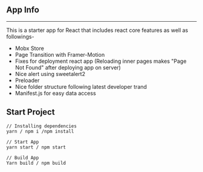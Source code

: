 ## App Info
---
This is a starter app for React that includes react core features as well as followings-
* Mobx Store
* Page Transition with Framer-Motion
* Fixes for deployment react app (Reloading inner pages makes "Page Not Found" after deploying app on server)
* Nice alert using sweetalert2
* Preloader
* Nice folder structure following latest developer trand
* Manifest.js for easy data access

## Start Project
```
// Installing dependencies
yarn / npm i /npm install

// Start App
yarn start / npm start

// Build App
Yarn build / npm build
```